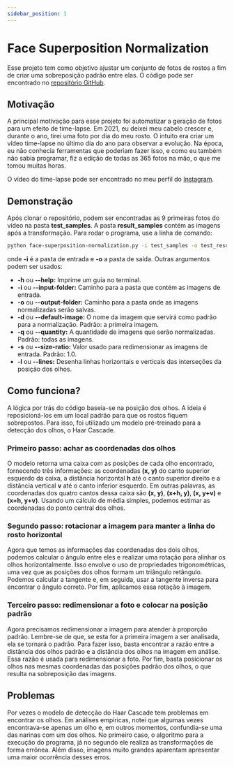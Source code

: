 ```yaml
---
sidebar_position: 1
---
```


# Face Superposition Normalization
Esse projeto tem como objetivo ajustar um conjunto de fotos de rostos a fim de criar uma sobreposição padrão entre elas.
O código pode ser encontrado no [repositório GitHub](https://github.com/diogohal/face-superposition-normalization).

## Motivação

A principal motivação para esse projeto foi automatizar a geração de fotos para um efeito de time-lapse. Em 2021, eu deixei meu cabelo crescer e, durante o ano, tirei uma foto por dia do meu rosto. O intuito era criar um vídeo time-lapse no último dia do ano para observar a evolução. Na época, eu não conhecia ferramentas que poderiam fazer isso, e como eu também não sabia programar, fiz a edição de todas as 365 fotos na mão, o que me tomou muitas horas.

O vídeo do time-lapse pode ser encontrado no meu perfil do [Instagram](https://instagram.com/diogohal).

## Demonstração
Após clonar o repositório, podem ser encontradas as 9 primeiras fotos do vídeo na pasta **test_samples**. A pasta **result_samples** contém as imagens após a transformação.
Para rodar o programa, use a linha de comando:
```bash
python face-superposition-normalization.py -i test_samples -o test_results
```
onde **-i** é a pasta de entrada e **-o** a pasta de saída. Outras argumentos podem ser usados:
* **-h** ou **--help:** Imprime um guia no terminal.
* **-i** ou **--input-folder:** Caminho para a pasta que contém as imagens de entrada.
* **-o** ou **--output-folder:** Caminho para a pasta onde as imagens normalizadas serão salvas.
* **-d** ou **--default-image:** O nome da imagem que servirá como padrão para a normalização. Padrão: a primeira imagem.
* **-q** ou **--quantity:** A quantidade de imagens que serão normalizadas. Padrão: todas as imagens.
* **-s** ou **--size-ratio:** Valor usado para redimensionar as imagens de entrada. Padrão: 1.0.
* **-l** ou **--lines:** Desenha linhas horizontais e verticais das interseções da posição dos olhos.

## Como funciona?
A lógica por trás do código baseia-se na posição dos olhos. A ideia é reposicioná-los em um local padrão para que os rostos fiquem sobrepostos. Para isso, foi utilizado um modelo pré-treinado para a detecção dos olhos, o Haar Cascade.

### Primeiro passo: achar as coordenadas dos olhos
O modelo retorna uma caixa com as posições de cada olho encontrado, fornecendo três informações: as coordenadas **(x, y)** do canto superior esquerdo da caixa, a distância horizontal **h** até o canto superior direito e a distância vertical **v** até o canto inferior esquerdo. Em outras palavras, as coordenadas dos quatro cantos dessa caixa são **(x, y)**, **(x+h, y)**, **(x, y+v)** e **(x+h, y+v)**. Usando um cálculo de média simples, podemos estimar as coordenadas do ponto central dos olhos.

### Segundo passo: rotacionar a imagem para manter a linha do rosto horizontal
Agora que temos as informações das coordenadas dos dois olhos, podemos calcular o ângulo entre eles e realizar uma rotação para alinhar os olhos horizontalmente. Isso envolve o uso de propriedades trigonométricas, uma vez que as posições dos olhos formam um triângulo retângulo. Podemos calcular a tangente e, em seguida, usar a tangente inversa para encontrar o ângulo correto. Por fim, aplicamos essa rotação à imagem.

### Terceiro passo: redimensionar a foto e colocar na posição padrão
Agora precisamos redimensionar a imagem para atender à proporção padrão. Lembre-se de que, se esta for a primeira imagem a ser analisada, ela se tornará o padrão. Para fazer isso, basta encontrar a razão entre a distância dos olhos padrão e a distância dos olhos na imagem em análise. Essa razão é usada para redimensionar a foto. Por fim, basta posicionar os olhos nas mesmas coordenadas das posições padrão dos olhos, o que resulta na sobreposição das imagens.

## Problemas
Por vezes o modelo de detecção do Haar Cascade tem problemas em encontrar os olhos. Em análises empíricas, notei que algumas vezes encontrava-se apenas um olho e, em outros momentos, confundia-se uma das narinas com um dos olhos. No primeiro caso, o algoritmo para a execução do programa, já no segundo ele realiza as transformações de forma errônea. Além disso, imagens muito grandes aparentam apresentar uma maior ocorrência desses erros.